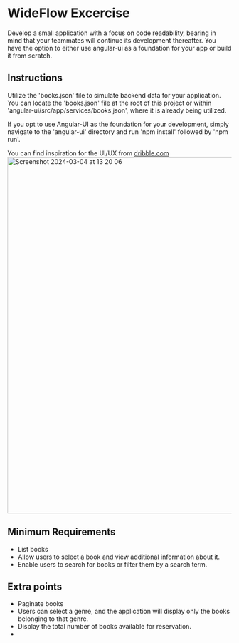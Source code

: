 # WideFlow Excercise

Develop a small application with a focus on code readability, bearing in mind that your teammates will continue its development thereafter. You have the option to either use angular-ui as a foundation for your app or build it from scratch.

## Instructions

Utilize the 'books.json' file to simulate backend data for your application. You can locate the 'books.json' file at the root of this project or within 'angular-ui/src/app/services/books.json', where it is already being utilized.

If you opt to use Angular-UI as the foundation for your development, simply navigate to the 'angular-ui' directory and run 'npm install' followed by 'npm run'.

You can find inspiration for the UI/UX from [dribble.com](https://dribbble.com/search/library-app) 
<img width="800" alt="Screenshot 2024-03-04 at 13 20 06" src="https://github.com/ChristianKatka/excercise/assets/42738047/11d7e554-8030-4b02-9826-79a7947e3688">


## Minimum Requirements

- List books
- Allow users to select a book and view additional information about it.
- Enable users to search for books or filter them by a search term.

## Extra points

- Paginate books
- Users can select a genre, and the application will display only the books belonging to that genre.
- Display the total number of books available for reservation.
-
